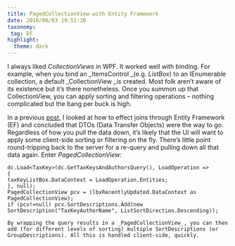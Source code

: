 ```yaml
---
title: PagedCollectionView with Entity Framework
date: 2010/06/03 19:51:30
taxonomy: 
 tag: EF
highlight:
  theme: dark
---
```


I always liked _CollectionViews_ in WPF. It worked well with binding. For example, when you bind an _ItemsControl _(e.g. _ListBox_) to an IEnumerable collection, a default _CollectionView _is created. Most folk aren’t aware of its existence but it’s there nonetheless. Once you summon up that CollectionView, you can apply sorting and filtering operations – nothing complicated but the bang per buck is high.

In a previous [post](/blog/EF-limitations), I looked at how to effect joins through Entity Framework (EF) and concluded that DTOs (Data Transfer Objects) were the way to go. Regardless of how you pull the data down, it’s likely that the UI will want to apply some client-side sorting or filtering on the fly. There’s little point round-tripping back to the server for a re-query and pulling down all that data again. Enter _PagedCollectionView:_

```
dc.Load<TaxKey>(dc.GetTaxKeysAndAuthorsQuery(), LoadOperation =>
{
taxKeyListBox.DataContext = LoadOperation.Entities;
}, null);
PagedCollectionView pcv = (lbxRecentlyUpdated.DataContext as PagedCollectionView);
if (pcv!=null) pcv.SortDescriptions.Add(new SortDescription("TaxKeyAuthorName", ListSortDirection.Descending));

By wrapping the query results in a _PagedCollectionView_, you can then add (for different levels of sorting) multiple SortDescriptions (or GroupDescriptions). All this is handled client-side, quickly.
```
